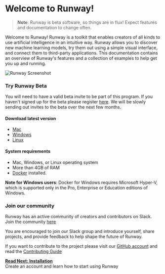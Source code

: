 # Welcome to Runway!

> __Note__: Runway is beta software, so things are in flux! Expect features and documentation to change often.

Welcome to Runway! Runway is a toolkit that enables creators of all kinds to use artificial intelligence in an intuitive way. Runway allows you to discover new machine learning models, try them out using a simple visual interface, and connect them to third-party applications. This documentation contains an overview of Runway's features and a collection of examples to help get you up and running. 

![Runway Screenshot](https://runway.nyc3.cdn.digitaloceanspaces.com/documentation/models_directory.png)

### Try Runway Beta

You will need to have a valid beta invite to be part of this program. If you haven't signed up for the beta please register [here](https://runwayapp.ai/). We will be slowly sending out invites to the beta over the next few months.

#### Download latest version

* [Mac](https://api.runwayapp.ai/v1/download?platform=mac)
* [Windows](https://api.runwayapp.ai/v1/download?platform=windows)
* [Linux](https://api.runwayapp.ai/v1/download?platform=linux)

#### System requirements

* Mac, Windows, or Linux operating system
* More than 4GB of RAM
* [Docker](https://www.docker.com/) installed.

<p class='note'><b>Note for Windows users</b>: Docker for Windows requires Microsoft Hyper-V, which is supported only in the Pro, Enterprise or Education editions of Windows.</p>

### Join our community

Runway has an active community of creators and contributors on Slack. Join the community [here](https://join.slack.com/t/runwayml/shared_invite/enQtNTE2MDg0ODY2MTAzLTc4ZGVkMzE2MjljYzM3ZDRlNjkyMjk4NDZjOWU1ZTRjOTA3N2Y1ZjFiNTJkZTAyMWE0MGZiZjdlMTA1NTdiMzc)

You are encouraged to join our Slack group and introduce yourself, share projects, and provide feedback to help shape the future of Runway.

If you want to contribute to the project please visit our [GitHub account](https://github.com/runwayml) and read the [Contributing Guide](/#/contributing)

<p class='next'>
  <b><a href="/#/installation">
   Read Next: Installation
  </b></a> 
  <br/> 
  Create an account and learn how to start using Runway
</p>